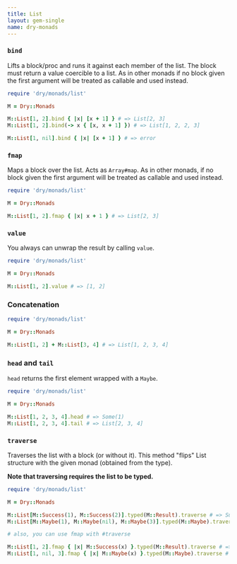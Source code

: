 ```yaml
---
title: List
layout: gem-single
name: dry-monads
---
```


### `bind`

Lifts a block/proc and runs it against each member of the list. The block must return a value coercible to a list. As in other monads if no block given the first argument will be treated as callable and used instead.


```ruby
require 'dry/monads/list'

M = Dry::Monads

M::List[1, 2].bind { |x| [x + 1] } # => List[2, 3]
M::List[1, 2].bind(-> x { [x, x + 1] }) # => List[1, 2, 2, 3]

M::List[1, nil].bind { |x| [x + 1] } # => error
```

### `fmap`

Maps a block over the list. Acts as `Array#map`. As in other monads, if no block given the first argument will be treated as callable and used instead.

```ruby
require 'dry/monads/list'

M = Dry::Monads

M::List[1, 2].fmap { |x| x + 1 } # => List[2, 3]
```

### `value`

You always can unwrap the result by calling `value`.

```ruby
require 'dry/monads/list'

M = Dry::Monads

M::List[1, 2].value # => [1, 2]
```

### Concatenation

```ruby
require 'dry/monads/list'

M = Dry::Monads

M::List[1, 2] + M::List[3, 4] # => List[1, 2, 3, 4]
```

### `head` and `tail`

`head` returns the first element wrapped with a `Maybe`.

```ruby
require 'dry/monads/list'

M = Dry::Monads

M::List[1, 2, 3, 4].head # => Some(1)
M::List[1, 2, 3, 4].tail # => List[2, 3, 4]
```

### `traverse`

Traverses the list with a block (or without it). This method "flips" List structure with the given monad (obtained from the type).

**Note that traversing requires the list to be typed.**

```ruby
require 'dry/monads/list'

M = Dry::Monads

M::List[M::Success(1), M::Success(2)].typed(M::Result).traverse # => Success(List[1, 2])
M::List[M::Maybe(1), M::Maybe(nil), M::Maybe(3)].typed(M::Maybe).traverse # => None

# also, you can use fmap with #traverse

M::List[1, 2].fmap { |x| M::Success(x) }.typed(M::Result).traverse # => Success(List[1, 2])
M::List[1, nil, 3].fmap { |x| M::Maybe(x) }.typed(M::Maybe).traverse # => None
```
